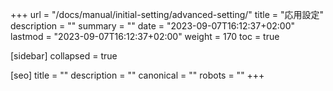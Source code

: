 +++
url = "/docs/manual/initial-setting/advanced-setting/"
title = "応用設定"
description = ""
summary = ""
date = "2023-09-07T16:12:37+02:00"
lastmod = "2023-09-07T16:12:37+02:00"
weight = 170
toc = true

[sidebar]
collapsed = true

[seo]
title = ""
description = ""
canonical = ""
robots = ""
+++
